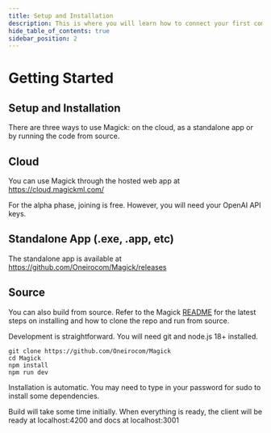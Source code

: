 ```yaml
---
title: Setup and Installation
description: This is where you will learn how to connect your first component.
hide_table_of_contents: true
sidebar_position: 2
---
```


# Getting Started

## Setup and Installation

There are three ways to use Magick: on the cloud, as a standalone app or by running the code from source.

## Cloud

You can use Magick through the hosted web app at https://cloud.magickml.com/

For the alpha phase, joining is free. However, you will need your OpenAI API keys.

## Standalone App (.exe, .app, etc)

The standalone app is available at https://github.com/Oneirocom/Magick/releases

## Source

You can also build from source. Refer to the Magick [README](https://github.com/Oneirocom/Magick/blob/development/README.md) for the latest steps on installing and how to clone the repo and run from source.

Development is straightforward. You will need git and node.js 18+ installed.

```
git clone https://github.com/Oneirocom/Magick
cd Magick
npm install
npm run dev
```

Installation is automatic. You may need to type in your password for sudo to install some dependencies.

Build will take some time initially. When everything is ready, the client will be ready at localhost:4200 and docs at localhost:3001
